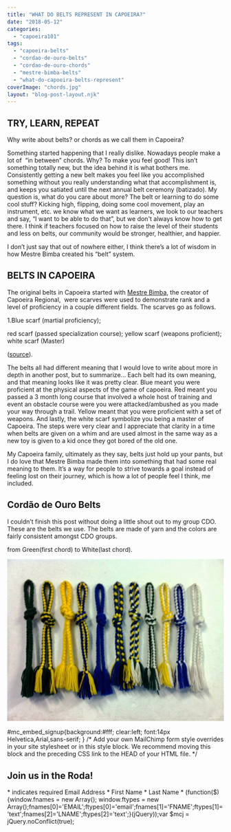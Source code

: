 ```yaml
---
title: "WHAT DO BELTS REPRESENT IN CAPOEIRA?"
date: "2018-05-12"
categories: 
  - "capoeira101"
tags: 
  - "capoeira-belts"
  - "cordao-de-ouro-belts"
  - "cordao-de-ouro-chords"
  - "mestre-bimba-belts"
  - "what-do-capoeira-belts-represent"
coverImage: "chords.jpg"
layout: "blog-post-layout.njk"
---
```


## TRY, LEARN, REPEAT

Why write about belts? or chords as we call them in Capoeira?

Something started happening that I really dislike. Nowadays people make a lot of  “in between” chords. Why? To make you feel good! This isn’t something totally new, but the idea behind it is what bothers me. Consistently getting a new belt makes you feel like you accomplished something without you really understanding what that accomplishment is, and keeps you satiated until the next annual belt ceremony (batizado). My question is, what do you care about more? The belt or learning to do some cool stuff? Kicking high, flipping, doing some cool movement, play an instrument, etc. we know what we want as learners, we look to our teachers and say, “I want to be able to do that”, but we don't always know how to get there. I think if teachers focused on how to raise the level of their students and less on belts, our community would be stronger, healthier, and happier.

I don’t just say that out of nowhere either, I think there’s a lot of wisdom in how Mestre Bimba created his “belt” system.

## BELTS IN CAPOEIRA

The original belts in Capoeira started with [Mestre Bimba](https://en.wikipedia.org/wiki/Manuel_dos_Reis_Machado), the creator of Capoeira Regional,  were scarves were used to demonstrate rank and a level of proficiency in a couple different fields. The scarves go as follows.

1.Blue scarf (martial proficiency);

red scarf (passed specialization course); yellow scarf (weapons proficient); white scarf (Master)

([source](http://www.arteculturacapoeira.com.br/site/index.php?option=com_content&view=article&id=97&Itemid=57)).

The belts all had different meaning that I would love to write about more in depth in another post, but to summarize… Each belt had its own meaning, and that meaning looks like it was pretty clear. Blue meant you were proficient at the physical aspects of the game of capoeira. Red meant you passed a 3 month long course that involved a whole host of training and event an obstacle course were you were attacked/ambushed as you made your way through a trail. Yellow meant that you were proficient with a set of weapons. And lastly, the white scarf symbolize you being a master of Capoeira. The steps were very clear and I appreciate that clarity in a time when belts are given on a whim and are used almost in the same way as a new toy is given to a kid once they got bored of the old one.

My Capoeira family, ultimately as they say, belts just hold up your pants, but I do love that Mestre Bimba made them into something that had some real meaning to them. It’s a way for people to strive towards a goal instead of feeling lost on their journey, which is how a lot of people feel I think, me included.

## Cordão de Ouro Belts

I couldn’t finish this post without doing a little shout out to my group CDO. These are the belts we use. The belts are made of yarn and the colors are fairly consistent amongst CDO groups.

from Green(first chord) to White(last chord).

[![](images/chords-1024x765.jpg)](https://dendearts.com/wp-content/uploads/2018/05/chords.jpg)

#mc\_embed\_signup{background:#fff; clear:left; font:14px Helvetica,Arial,sans-serif; } /\* Add your own MailChimp form style overrides in your site stylesheet or in this style block. We recommend moving this block and the preceding CSS link to the HEAD of your HTML file. \*/

## Join us in the Roda!

\* indicates required Email Address \* First Name \* Last Name \* (function($) {window.fnames = new Array(); window.ftypes = new Array();fnames\[0\]='EMAIL';ftypes\[0\]='email';fnames\[1\]='FNAME';ftypes\[1\]='text';fnames\[2\]='LNAME';ftypes\[2\]='text';}(jQuery));var $mcj = jQuery.noConflict(true);
